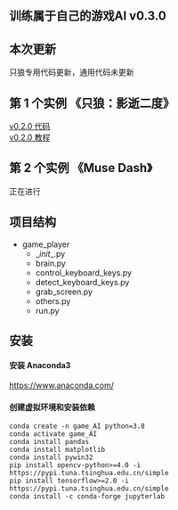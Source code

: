 ## 训练属于自己的游戏AI v0.3.0

## 本次更新
只狼专用代码更新，通用代码未更新

## 第 1 个实例 《只狼：影逝二度》

[v0.2.0 代码](https://github.com/ricagj/train_your_own_game_AI/tree/d0a553b53559ff7cf6decea9252a139013a70746/pysekiro_with_RL)  
[v0.2.0 教程](https://github.com/ricagj/train_your_own_game_AI/blob/d0a553b53559ff7cf6decea9252a139013a70746/pysekiro_with_RL/sekiro.ipynb)

## 第 2 个实例 《Muse Dash》

正在进行

## 项目结构

- game_player
    - \__init__.py
    - brain.py
    - control_keyboard_keys.py
    - detect_keyboard_keys.py
    - grab_screen.py
    - others.py
    - run.py

## 安装

#### 安装 Anaconda3

https://www.anaconda.com/  

#### 创建虚拟环境和安装依赖

~~~shell
conda create -n game_AI python=3.8
conda activate game_AI
conda install pandas
conda install matplotlib
conda install pywin32
pip install opencv-python>=4.0 -i https://pypi.tuna.tsinghua.edu.cn/simple
pip install tensorflow>=2.0 -i https://pypi.tuna.tsinghua.edu.cn/simple
conda install -c conda-forge jupyterlab
~~~